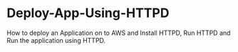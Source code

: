 # Deploy-App-Using-HTTPD
How to deploy an Application on to AWS and Install HTTPD, Run HTTPD and Run the application using HTTPD.
